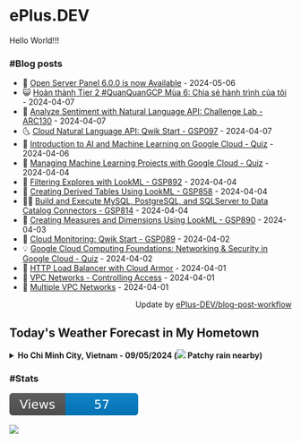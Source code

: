 # ePlus.DEV

Hello World!!!

### #Blog posts

- 🧰 [Open Server Panel 6.0.0 is now Available](https://eplus.dev/open-server-panel-600-is-now-available) - 2024-05-06 
- 😺 [Hoàn thành Tier 2 #QuanQuanGCP Mùa 6: Chia sẻ hành trình của tôi](https://eplus.dev/hoan-thanh-tier-2-quanquangcp-mua-6-chia-se-hanh-trinh-cua-toi) - 2024-04-07 
- 🗽 [Analyze Sentiment with Natural Language API: Challenge Lab - ARC130](https://eplus.dev/analyze-sentiment-with-natural-language-api-challenge-lab-arc130) - 2024-04-07 
- 🌜 [Cloud Natural Language API: Qwik Start - GSP097](https://eplus.dev/cloud-natural-language-api-qwik-start-gsp097) - 2024-04-07 
- 📝 [Introduction to AI and Machine Learning on Google Cloud - Quiz](https://eplus.dev/introduction-to-ai-and-machine-learning-on-google-cloud-quiz) - 2024-04-06 
- 🚀 [Managing Machine Learning Projects with Google Cloud - Quiz](https://eplus.dev/managing-machine-learning-projects-with-google-cloud-quiz) - 2024-04-04 
- 💼 [Filtering Explores with LookML - GSP892](https://eplus.dev/filtering-explores-with-lookml-gsp892) - 2024-04-04 
- 🦣 [Creating Derived Tables Using LookML - GSP858](https://eplus.dev/creating-derived-tables-using-lookml-gsp858) - 2024-04-04 
- 👨‍🏫 [Build and Execute MySQL, PostgreSQL, and SQLServer to Data Catalog Connectors - GSP814](https://eplus.dev/build-and-execute-mysql-postgresql-and-sqlserver-to-data-catalog-connectors-gsp814) - 2024-04-04 
- 🔭 [Creating Measures and Dimensions Using LookML - GSP890](https://eplus.dev/creating-measures-and-dimensions-using-lookml-gsp890) - 2024-04-03 
- 🤡 [Cloud Monitoring: Qwik Start - GSP089](https://eplus.dev/cloud-monitoring-qwik-start-gsp089) - 2024-04-02 
- 💡 [Google Cloud Computing Foundations: Networking &amp; Security in Google Cloud - Quiz](https://eplus.dev/google-cloud-computing-foundations-networking-security-in-google-cloud-quiz) - 2024-04-02 
- 🦣 [HTTP Load Balancer with Cloud Armor](https://eplus.dev/http-load-balancer-with-cloud-armor) - 2024-04-01 
- 💪 [VPC Networks - Controlling Access](https://eplus.dev/vpc-networks-controlling-access) - 2024-04-01 
- 🤡 [Multiple VPC Networks](https://eplus.dev/multiple-vpc-networks) - 2024-04-01 


<div align="right">
    Update by <a target="_blank" href="https://github.com/ePlus-DEV/blog-post-workflow">ePlus-DEV/blog-post-workflow</a>
</div>


## Today's Weather Forecast in My Hometown



<details>
    <summary><b>Ho Chi Minh City, Vietnam - 09/05/2024 (<img src="https://cdn.weatherapi.com/weather/64x64/day/176.png" width="25" /> Patchy rain nearby)</b>
    </summary>

    
<table>
    <tr>
        <th>Hour</th>
        <td>00:00</td><td>01:00</td><td>02:00</td><td>03:00</td><td>04:00</td><td>05:00</td><td>06:00</td><td>07:00</td><td>08:00</td><td>09:00</td><td>10:00</td><td>11:00</td><td>12:00</td><td>13:00</td><td>14:00</td><td>15:00</td><td>16:00</td><td>17:00</td><td>18:00</td><td>19:00</td><td>20:00</td><td>21:00</td><td>22:00</td><td>23:00</td>
    </tr>
    <tr>
        <th>Weather</th>
        <td><img src="https://cdn.weatherapi.com/weather/64x64/night/119.png"></img></td><td><img src="https://cdn.weatherapi.com/weather/64x64/night/116.png"></img></td><td><img src="https://cdn.weatherapi.com/weather/64x64/night/113.png"></img></td><td><img src="https://cdn.weatherapi.com/weather/64x64/night/116.png"></img></td><td><img src="https://cdn.weatherapi.com/weather/64x64/night/116.png"></img></td><td><img src="https://cdn.weatherapi.com/weather/64x64/night/263.png"></img></td><td><img src="https://cdn.weatherapi.com/weather/64x64/day/176.png"></img></td><td><img src="https://cdn.weatherapi.com/weather/64x64/day/116.png"></img></td><td><img src="https://cdn.weatherapi.com/weather/64x64/day/116.png"></img></td><td><img src="https://cdn.weatherapi.com/weather/64x64/day/116.png"></img></td><td><img src="https://cdn.weatherapi.com/weather/64x64/day/116.png"></img></td><td><img src="https://cdn.weatherapi.com/weather/64x64/day/176.png"></img></td><td><img src="https://cdn.weatherapi.com/weather/64x64/day/353.png"></img></td><td><img src="https://cdn.weatherapi.com/weather/64x64/day/119.png"></img></td><td><img src="https://cdn.weatherapi.com/weather/64x64/day/122.png"></img></td><td><img src="https://cdn.weatherapi.com/weather/64x64/day/176.png"></img></td><td><img src="https://cdn.weatherapi.com/weather/64x64/day/116.png"></img></td><td><img src="https://cdn.weatherapi.com/weather/64x64/day/116.png"></img></td><td><img src="https://cdn.weatherapi.com/weather/64x64/day/293.png"></img></td><td><img src="https://cdn.weatherapi.com/weather/64x64/night/296.png"></img></td><td><img src="https://cdn.weatherapi.com/weather/64x64/night/176.png"></img></td><td><img src="https://cdn.weatherapi.com/weather/64x64/night/176.png"></img></td><td><img src="https://cdn.weatherapi.com/weather/64x64/night/113.png"></img></td><td><img src="https://cdn.weatherapi.com/weather/64x64/night/113.png"></img></td>
    </tr>
    <tr>
        <th>Condition</th>
        <td width="200px">Cloudy </td><td width="200px">Partly Cloudy </td><td width="200px">Clear </td><td width="200px">Partly cloudy</td><td width="200px">Partly Cloudy </td><td width="200px">Patchy light drizzle</td><td width="200px">Patchy rain nearby</td><td width="200px">Partly Cloudy </td><td width="200px">Partly Cloudy </td><td width="200px">Partly Cloudy </td><td width="200px">Partly Cloudy </td><td width="200px">Patchy rain nearby</td><td width="200px">Light rain shower</td><td width="200px">Cloudy </td><td width="200px">Overcast </td><td width="200px">Patchy rain nearby</td><td width="200px">Partly Cloudy </td><td width="200px">Partly Cloudy </td><td width="200px">Patchy light rain</td><td width="200px">Light rain</td><td width="200px">Patchy rain nearby</td><td width="200px">Patchy rain nearby</td><td width="200px">Clear </td><td width="200px">Clear </td>
    </tr>
    <tr>
        <th>Temperature</th>
        <td>29.9 °C</td><td>29.8 °C</td><td>29.5 °C</td><td>30 °C</td><td>29.3 °C</td><td>29 °C</td><td>29.1 °C</td><td>30.1 °C</td><td>31.9 °C</td><td>33.8 °C</td><td>35.5 °C</td><td>37 °C</td><td>35.9 °C</td><td>34.9 °C</td><td>34.8 °C</td><td>34.4 °C</td><td>33.5 °C</td><td>32.8 °C</td><td>31.1 °C</td><td>29 °C</td><td>27.6 °C</td><td>27.5 °C</td><td>27.7 °C</td><td>27.6 °C</td>
    </tr>
    <tr>
        <th>Wind</th>
        <td>17.3 kph</td><td>17.6 kph</td><td>17.6 kph</td><td>13 kph</td><td>16.9 kph</td><td>15.1 kph</td><td>13.7 kph</td><td>16.9 kph</td><td>18.4 kph</td><td>17.3 kph</td><td>15.8 kph</td><td>13.7 kph</td><td>13.3 kph</td><td>14 kph</td><td>14 kph</td><td>15.1 kph</td><td>20.2 kph</td><td>22 kph</td><td>19.1 kph</td><td>18.7 kph</td><td>15.8 kph</td><td>9 kph</td><td>11.2 kph</td><td>12.6 kph</td>
    </tr>
</table>


<div align="right">
    Updated at: 2024-05-08T20:14:58Z - by <a target="_blank"
        href="https://github.com/ePlus-DEV/weather-forecast">ePlus-DEV/weather-forecast</a>
</div>
</details>


### #Stats

[![Image of counter](https://github.com/ePlus-DEV/view-counter/blob/main/svg/685088620/badge.svg)](https://github.com/ePlus-DEV/view-counter/blob/main/readme/685088620/week.md)

![](https://komarev.com/ghpvc/?username=ePlus-DEV&style=for-the-badge)
